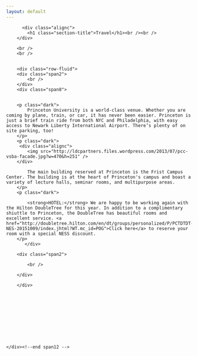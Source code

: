 ```yaml
---
layout: default
---
```


<section class="slice color1" id="team">
    <div class="about-bkg mutualWrap">
    <div class="container">
      <div class="row">
        <div class="span12">

          <div class="alignc">
            <h1 class="section-title">Travel</h1><br /><br />
        </div>

        <br />
        <br />


        <div class="row-fluid">
        <div class="span2">
            <br />
        </div>
        <div class="span8">

            
        <p class="dark">
            Princeton University is a world-class venue. Whether you are coming by plane, train, or car, it has never been easier. Princeton is just a brief train ride from both NYC and Philadelphia, with easy access to Newark Liberty International Airport. There’s plenty of on site parking, too!
        </p>
        <p class="dark">
         <div class="alignc">
            <img src="http://ldcpartners.files.wordpress.com/2013/07/pcc-vsba-facade.jpg?w=470&h=251" />
        </div>

            The main building reserved at Princeton is the Frist Campus Center. The building is at the heart of Princeton's campus and boast a variety of lecture halls, seminar rooms, and multipurpose areas. 
        </p>
        <p class="dark">

            <strong>HOTEL:</strong> We are happy to be working again with the Hilton DoubleTree for this year. In addition to a complimentary shiuttle to Princeton, the DoubleTree has beautiful rooms and excellent service. <a href="http://doubletree.hilton.com/en/dt/groups/personalized/P/PCTDTDT-NES-20151009/index.jhtml?WT.mc_id=POG">Click here</a> to reserve your room with a special NESS discount.
        </p>
           </div>

        <div class="span2">

            <br />

        </div>

        </div>



        



        



    </div><!--end span12 -->

</div><!--end row -->



</div><!--end container -->

</div><!--end about-bkg-->

</section>
